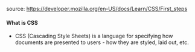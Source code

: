 source: https://developer.mozilla.org/en-US/docs/Learn/CSS/First_steps

#### What is CSS
* CSS (Cascading Style Sheets) is a language for specifying how documents are presented to users - how they are styled, laid out, etc.
